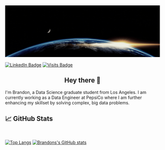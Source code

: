 [![Brandon's GitHub Banner](./assets/github_header.gif)](https://www.linkedin.com/in/bwallace98/)

[![LinkedIn Badge](https://img.shields.io/badge/LinkedIn-Profile-informational?style=flat&logo=linkedin&logoColor=white&color=0D76A8)](https://www.linkedin.com/in/bwallace98/)
[![Visits Badge](https://badges.pufler.dev/visits/BWalliz/BWalliz)](https:github.com/BWalliz)

<h2 align="center">
Hey there 👋
</h2>

I'm Brandon, a Data Science graduate student from Los Angeles.  I am currently working as a Data Engineer at PepsiCo where I am further enhancing my skillset by solving complex, big data problems.

## &#x1f4c8; GitHub Stats

<br>

[![Top Langs](https://github-readme-stats.vercel.app/api/top-langs/?username=BWalliz&layout=compact&theme=tokyonight)](https://github.com/BWalliz/github-readme-stats)
[![Brandons's GitHub stats](https://github-readme-stats.vercel.app/api?username=BWalliz&custom_title=Brandon%20Wallace's%20Github%20Stats&show_icons=true&count_private=true&theme=tokyonight)](https://github.com/BWalliz/github-readme-stats)
